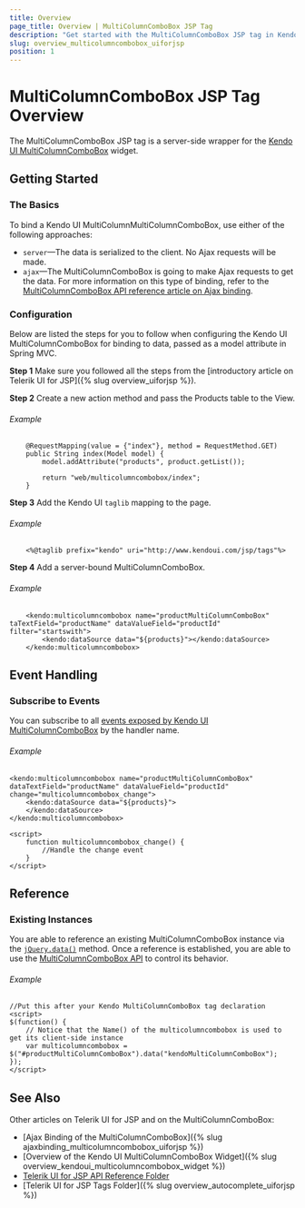 ```yaml
---
title: Overview
page_title: Overview | MultiColumnComboBox JSP Tag
description: "Get started with the MultiColumnComboBox JSP tag in Kendo UI."
slug: overview_multicolumncombobox_uiforjsp
position: 1
---
```


# MultiColumnComboBox JSP Tag Overview

The MultiColumnComboBox JSP tag is a server-side wrapper for the [Kendo UI MultiColumnComboBox](/api/javascript/ui/multicolumncombobox) widget.

## Getting Started

### The Basics

To bind a Kendo UI MultiColumnMultiColumnComboBox, use either of the following approaches:

* `server`&mdash;The data is serialized to the client. No Ajax requests will be made.
* `ajax`&mdash;The MultiColumnComboBox is going to make Ajax requests to get the data. For more information on this type of binding, refer to the [MultiColumnComboBox API reference article on Ajax binding](/jsp/tags/multicolumncombobox/ajax-binding).

### Configuration

Below are listed the steps for you to follow when configuring the Kendo UI MultiColumnComboBox for binding to data, passed as a model attribute in Spring MVC.

**Step 1** Make sure you followed all the steps from the [introductory article on Telerik UI for JSP]({% slug overview_uiforjsp %}).

**Step 2** Create a new action method and pass the Products table to the View.

###### Example

        @RequestMapping(value = {"index"}, method = RequestMethod.GET)
        public String index(Model model) {
            model.addAttribute("products", product.getList());

            return "web/multicolumncombobox/index";
        }

**Step 3** Add the Kendo UI `taglib` mapping to the page.

###### Example

        <%@taglib prefix="kendo" uri="http://www.kendoui.com/jsp/tags"%>

**Step 4** Add a server-bound MultiColumnComboBox.

###### Example

        <kendo:multicolumncombobox name="productMultiColumnComboBox" taTextField="productName" dataValueField="productId" filter="startswith">
            <kendo:dataSource data="${products}"></kendo:dataSource>
        </kendo:multicolumncombobox>

## Event Handling

### Subscribe to Events

You can subscribe to all [events exposed by Kendo UI MultiColumnComboBox](https://docs.telerik.com/kendo-ui/api/javascript/ui/multicolumncombobox#events) by the handler name.

###### Example

    <kendo:multicolumncombobox name="productMultiColumnComboBox" dataTextField="productName" dataValueField="productId" change="multicolumncombobox_change">
        <kendo:dataSource data="${products}">
        </kendo:dataSource>
    </kendo:multicolumncombobox>

    <script>
        function multicolumncombobox_change() {
            //Handle the change event
        }
    </script>

## Reference

### Existing Instances

You are able to reference an existing MultiColumnComboBox instance via the [`jQuery.data()`](http://api.jquery.com/jQuery.data/) method. Once a reference is established, you are able to use the [MultiColumnComboBox API](/api/javascript/ui/multicolumncombobox#methods) to control its behavior.

###### Example

    //Put this after your Kendo MultiColumnComboBox tag declaration
    <script>
    $(function() {
        // Notice that the Name() of the multicolumncombobox is used to get its client-side instance
        var multicolumncombobox = $("#productMultiColumnComboBox").data("kendoMultiColumnComboBox");
    });
    </script>

## See Also

Other articles on Telerik UI for JSP and on the MultiColumnComboBox:

* [Ajax Binding of the MultiColumnComboBox]({% slug ajaxbinding_multicolumncombobox_uiforjsp %})
* [Overview of the Kendo UI MultiColumnComboBox Widget]({% slug overview_kendoui_multicolumncombobox_widget %})
* [Telerik UI for JSP API Reference Folder](/api/jsp/autocomplete/animation)
* [Telerik UI for JSP Tags Folder]({% slug overview_autocomplete_uiforjsp %})
